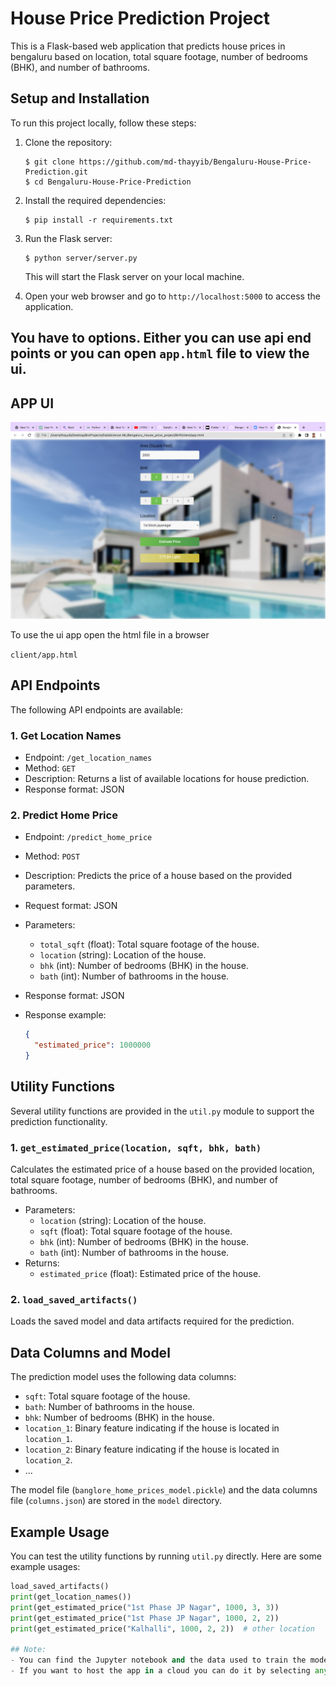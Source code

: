 # House Price Prediction Project

This is a Flask-based web application that predicts house prices in bengaluru based on location, total square footage, number of bedrooms (BHK), and number of bathrooms.

## Setup and Installation

To run this project locally, follow these steps:

1. Clone the repository:

   ```
   $ git clone https://github.com/md-thayyib/Bengaluru-House-Price-Prediction.git
   $ cd Bengaluru-House-Price-Prediction
   ```

2. Install the required dependencies:

   ```
   $ pip install -r requirements.txt
   ```

3. Run the Flask server:

   ```
   $ python server/server.py
   ```

   This will start the Flask server on your local machine.

4. Open your web browser and go to `http://localhost:5000` to access the application.

## You have to options. Either you can use api end points or you can open `app.html` file to view the ui. 

## APP UI
<img src='client/Screenshot 2023-05-23 at 13.28.09.png'>

To use the ui app
open the html file in a browser

`client/app.html`


## API Endpoints

The following API endpoints are available:

### 1. Get Location Names

- Endpoint: `/get_location_names`
- Method: `GET`
- Description: Returns a list of available locations for house prediction.
- Response format: JSON

### 2. Predict Home Price

- Endpoint: `/predict_home_price`
- Method: `POST`
- Description: Predicts the price of a house based on the provided parameters.
- Request format: JSON
- Parameters:
  - `total_sqft` (float): Total square footage of the house.
  - `location` (string): Location of the house.
  - `bhk` (int): Number of bedrooms (BHK) in the house.
  - `bath` (int): Number of bathrooms in the house.
- Response format: JSON
- Response example:

  ```json
  {
    "estimated_price": 1000000
  }
  ```

## Utility Functions

Several utility functions are provided in the `util.py` module to support the prediction functionality.

### 1. `get_estimated_price(location, sqft, bhk, bath)`

Calculates the estimated price of a house based on the provided location, total square footage, number of bedrooms (BHK), and number of bathrooms.

- Parameters:
  - `location` (string): Location of the house.
  - `sqft` (float): Total square footage of the house.
  - `bhk` (int): Number of bedrooms (BHK) in the house.
  - `bath` (int): Number of bathrooms in the house.
- Returns:
  - `estimated_price` (float): Estimated price of the house.

### 2. `load_saved_artifacts()`

Loads the saved model and data artifacts required for the prediction.

## Data Columns and Model

The prediction model uses the following data columns:

- `sqft`: Total square footage of the house.
- `bath`: Number of bathrooms in the house.
- `bhk`: Number of bedrooms (BHK) in the house.
- `location_1`: Binary feature indicating if the house is located in `location_1`.
- `location_2`: Binary feature indicating if the house is located in `location_2`.
- ...

The model file (`banglore_home_prices_model.pickle`) and the data columns file (`columns.json`) are stored in the `model` directory.

## Example Usage

You can test the utility functions by running `util.py` directly. Here are some example usages:

```python
load_saved_artifacts()
print(get_location_names())
print(get_estimated_price("1st Phase JP Nagar", 1000, 3, 3))
print(get_estimated_price("1st Phase JP Nagar", 1000, 2, 2))
print(get_estimated_price("Kalhalli", 1000, 2, 2))  # other location

## Note:
- You can find the Jupyter notebook and the data used to train the model inside the notebook folder.
- If you want to host the app in a cloud you can do it by selecting any cloud and follow the procedure to do that. Then change the host names accordingly
